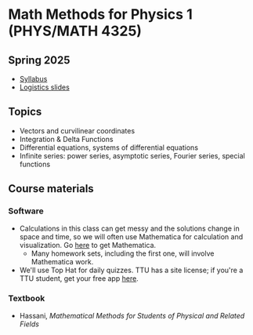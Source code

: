 # Math Methods for Physics 1 (PHYS/MATH 4325)

## Spring 2025
* [Syllabus](Spring2025/4325-Spring-2025-syl.pdf)
* [Logistics slides](Spring2025/4325-S25-Logistics.pdf)

## Topics
* Vectors and curvilinear coordinates
* Integration & Delta Functions
* Differential equations, systems of differential equations
* Infinite series: power series, asymptotic series, Fourier series, special functions


## Course materials

### Software
* Calculations in this class can get messy and the solutions change in space and time, so we will often use Mathematica for calculation and visualization. Go [here](#getting-mathematica) to get Mathematica. 
  * Many homework sets, including the first one, will involve
  Mathematica work. 
* We'll use Top Hat for daily quizzes. TTU has a site license; if you're a TTU student, get your free app [here](https://www.depts.ttu.edu/itts/software/tophat.php).


### Textbook
* Hassani, *Mathematical Methods for Students of Physical and Related Fields*
